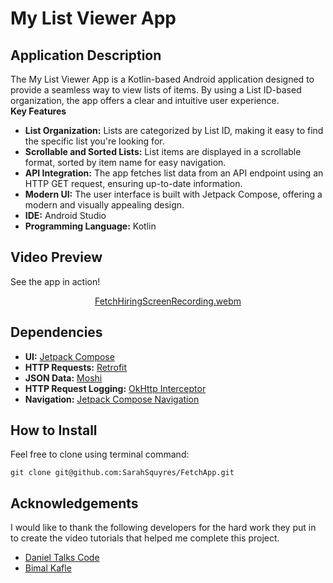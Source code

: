 # My List Viewer App

## Application Description

The My List Viewer App is a Kotlin-based Android application designed to provide a seamless way to view lists of items. By using a List ID-based organization, the app offers a clear and intuitive user experience.
<br>
**Key Features**
* **List Organization:** Lists are categorized by List ID, making it easy to find the specific list you're looking for.
* **Scrollable and Sorted Lists:** List items are displayed in a scrollable format, sorted by item name for easy navigation.
* **API Integration:** The app fetches list data from an API endpoint using an HTTP GET request, ensuring up-to-date information.
* **Modern UI:** The user interface is built with Jetpack Compose, offering a modern and visually appealing design.
* **IDE:** Android Studio
* **Programming Language:** Kotlin

## Video Preview
See the app in action!
<div align="center">
  
[FetchHiringScreenRecording.webm](https://github.com/user-attachments/assets/236a86c1-6bd6-47a7-8184-14b5bb0f94a4)

</div>

## Dependencies
* **UI:** [Jetpack Compose](https://developer.android.com/compose)
* **HTTP Requests:** [Retrofit](https://square.github.io/retrofit/)
* **JSON Data:** [Moshi](https://github.com/square/moshi)
* **HTTP Request Logging:** [OkHttp Interceptor](https://github.com/square/okhttp/tree/master/okhttp-logging-interceptor)
* **Navigation:** [Jetpack Compose Navigation](https://developer.android.com/develop/ui/compose/navigation)

## How to Install
Feel free to clone using terminal command: 
```
git clone git@github.com:SarahSquyres/FetchApp.git
```

## Acknowledgements
I would like to thank the following developers for the hard work they put in to create the video tutorials that helped me complete this project.
* [Daniel Talks Code](https://www.youtube.com/watch?v=F5sj_PFzzx0&t=1339s)
* [Bimal Kafle](https://www.youtube.com/watch?v=wJKwsI5WUI4&list=PLcoCy1c_Mc9kNAQv3t26nsNSSHmQJQwME&index=6)

